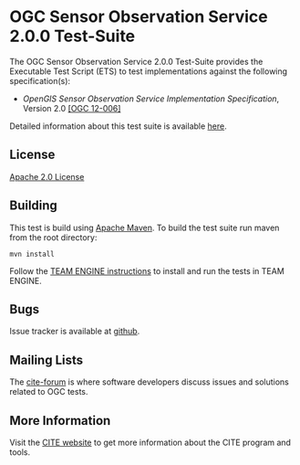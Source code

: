 # OGC Sensor Observation Service 2.0.0 Test-Suite

The OGC Sensor Observation Service 2.0.0 Test-Suite provides the Executable Test Script (ETS) to test implementations against the following specification(s):

  * _OpenGIS Sensor Observation Service Implementation Specification_, Version 2.0 [[OGC 12-006]](https://portal.opengeospatial.org/files/?artifact_id=47599)

Detailed information about this test suite is available [here]( http://htmlpreview.github.com/?https://github.com/opengeospatial/ets-sos20/blob/master/src/main/web/index.html).

## License

[Apache 2.0 License](LICENSE.md)

## Building

This test is build using [Apache Maven](http://maven.apache.org/). To 
build the test suite run maven from the root directory:

```
mvn install
```

Follow the [TEAM ENGINE instructions](http://opengeospatial.github.io/teamengine/installation.html) to install and run the tests in TEAM ENGINE.

## Bugs

Issue tracker is available at [github](https://github.com/opengeospatial/ets-sos20/issues).

## Mailing Lists

The [cite-forum](http://cite.opengeospatial.org/forum) is where software developers discuss issues and solutions related to OGC tests. 

## More Information

Visit the [CITE website](http://cite.opengeospatial.org/) to get more information about the CITE program and tools.

